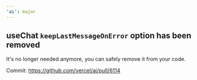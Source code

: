 ```yaml
---
'ai': major
---
```


## useChat `keepLastMessageOnError` option has been removed

It's no longer needed anymore, you can safely remove it from your code.

Commit: https://github.com/vercel/ai/pull/6114
